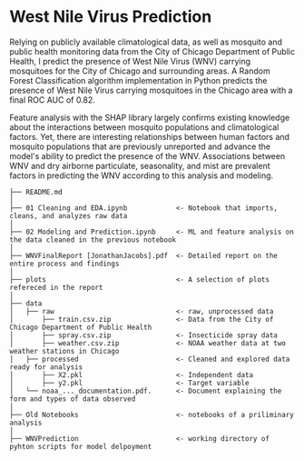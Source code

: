 # West Nile Virus Prediction

Relying on publicly available climatological data, as well as mosquito and public health monitoring data from the City of Chicago Department of Public Health, I predict the presence of West Nile Virus (WNV) carrying mosquitoes for the City of Chicago and surrounding areas. A Random Forest Classification algorithm implementation in Python predicts the presence of West Nile Virus carrying mosquitoes in the Chicago area with a final ROC AUC of 0.82. 

Feature analysis with the SHAP library largely confirms existing knowledge about the interactions between mosquito populations and climatological factors. Yet, there are interesting relationships between human factors and mosquito populations that are previously unreported and advance the model's ability to predict the presence of the WNV. Associations between WNV and dry airborne particulate, seasonality, and mist are prevalent factors in predicting the WNV according to this analysis and modeling. 

```
├── README.md 
│
├── 01 Cleaning and EDA.ipynb            <- Notebook that imports, cleans, and analyzes raw data
│
├── 02 Modeling and Prediction.ipynb     <- ML and feature analysis on the data cleaned in the previous notebook
│
├── WNVFinalReport [JonathanJacobs].pdf  <- Detailed report on the entire process and findings
│
├── plots                                <- A selection of plots refereced in the report
│
├── data
│   ├── raw                              <- raw, unprocessed data
│       ├── train.csv.zip                <- Data from the City of Chicago Department of Public Health
│       ├── spray.csv.zip                <- Insecticide spray data
│       ├── weather.csv.zip              <- NOAA weather data at two weather stations in Chicago
│   ├── processed                        <- Cleaned and explored data ready for analysis
│       ├── X2.pkl                       <- Independent data
│       ├── y2.pkl                       <- Target variable
│   └── noaa_..._documentation.pdf.      <- Document explaining the form and types of data observed
│
├── Old Notebooks                        <- notebooks of a priliminary analysis
│
├── WNVPrediction                        <- working directory of pyhton scripts for model delpoyment






```
